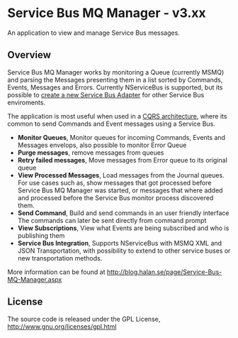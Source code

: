 Service Bus MQ Manager - v3.xx
======================================================================
An application to view and manage Service Bus messages.

## Overview
Service Bus MQ Manager works by monitoring a Queue (currently MSMQ) and parsing the Messages presenting them in a list sorted by Commands, Events, Messages and Errors. Currently NServiceBus is supported, but its possible to [create a new Service Bus Adapter](https://github.com/danielHalan/ServiceBusMQManager/wiki/Building-a-Service-Bus-Adapter) for other Service Bus enviroments.

The application is most useful when used in a [CQRS architecture](http://cqrsinfo.com), where its common to send Commands and Event messages using a Service Bus.

- **Monitor Queues**, Monitor queues for incoming Commands, Events and Messages envelops, also possible to monitor Error Queue
- **Purge messages**, remove messages from queues
- **Retry failed messages**, Move messages from Error queue to its original queue
- **View Processed Messages**, Load messages from the Journal queues. For use cases such as, show messages that got processed before Service Bus MQ Manager was started, or messages that where added and processed before the Service Bus monitor process discovered them.
- **Send Command**, Build and send commands in an user friendly interface The commands can later be sent directly from command prompt
- **View Subscriptions**, View what Events are being subscribed and who is publishing them
- **Service Bus Integration**, Supports NServiceBus with MSMQ XML and JSON Transportation, with possibility to extend to other service buses or new transportation methods.

More information can be found at http://blog.halan.se/page/Service-Bus-MQ-Manager.aspx


## License

The source code is released under the GPL License, 
http://www.gnu.org/licenses/gpl.html

